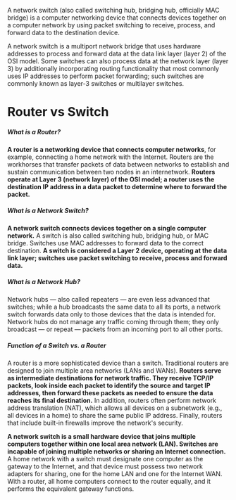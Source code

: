 A network switch (also called switching hub, bridging hub, officially MAC bridge) is a computer networking device that connects devices together on a computer network by using packet switching to receive, process, and forward data to the destination device.

A network switch is a multiport network bridge that uses hardware addresses to process and forward data at the data link layer (layer 2) of the OSI model. Some switches can also process data at the network layer (layer 3) by additionally incorporating routing functionality that most commonly uses IP addresses to perform packet forwarding; such switches are commonly known as layer-3 switches or multilayer switches.

# Router vs Switch

##### What is a Router?

__A router is a networking device that connects computer networks__, for example, connecting a home network with the Internet. Routers are the workhorses that transfer packets of data between networks to establish and sustain communication between two nodes in an internetwork. __Routers operate at Layer 3 (network layer) of the OSI model; a router uses the destination IP address in a data packet to determine where to forward the packet.__

##### What is a Network Switch?

__A network switch connects devices together on a single computer network.__ A switch is also called switching hub, bridging hub, or MAC bridge. Switches use MAC addresses to forward data to the correct destination. __A switch is considered a Layer 2 device, operating at the data link layer; switches use packet switching to receive, process and forward data.__

##### What is a Network Hub?

Network hubs — also called repeaters — are even less advanced that switches; while a hub broadcasts the same data to all its ports, a network switch forwards data only to those devices that the data is intended for. Network hubs do not manage any traffic coming through them; they only broadcast — or repeat — packets from an incoming port to all other ports.


##### Function of a Switch vs. a Router

A router is a more sophisticated device than a switch. Traditional routers are designed to join multiple area networks (LANs and WANs). __Routers serve as intermediate destinations for network traffic. They receive TCP/IP packets, look inside each packet to identify the source and target IP addresses, then forward these packets as needed to ensure the data reaches its final destination.__ In addition, routers often perform network address translation (NAT), which allows all devices on a subnetwork (e.g., all devices in a home) to share the same public IP address. Finally, routers that include built-in firewalls improve the network's security.

__A network switch is a small hardware device that joins multiple computers together within one local area network (LAN). Switches are incapable of joining multiple networks or sharing an Internet connection.__ A home network with a switch must designate one computer as the gateway to the Internet, and that device must possess two network adapters for sharing, one for the home LAN and one for the Internet WAN. With a router, all home computers connect to the router equally, and it performs the equivalent gateway functions.

